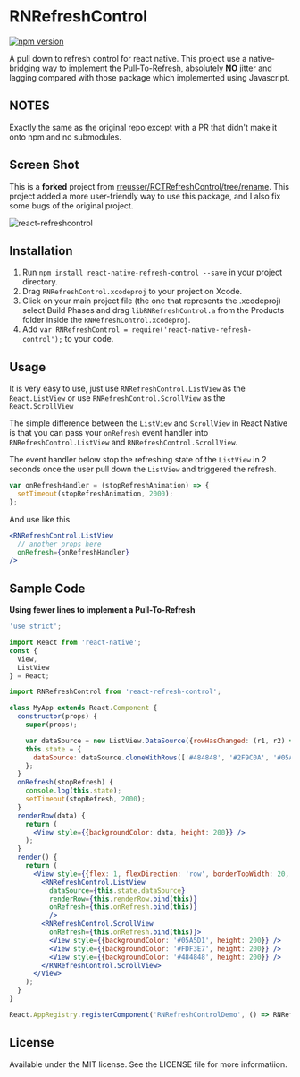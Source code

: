# RNRefreshControl
[![npm version](https://badge.fury.io/js/react-native-refresh-control.svg)](https://badge.fury.io/js/react-native-refresh-control)

A pull down to refresh control for react native. This project use a native-bridging way to implement the Pull-To-Refresh, absolutely **NO** jitter and lagging compared with those package which implemented using Javascript.

## NOTES

Exactly the same as the original repo except with a PR that didn't make it onto npm and no submodules.

## Screen Shot
This is a **forked** project from [rreusser/RCTRefreshControl/tree/rename](https://github.com/rreusser/RCTRefreshControl/tree/rename).
This project added a more user-friendly way to use this package, and I also fix some bugs of the original project.

![react-refreshcontrol](https://cloud.githubusercontent.com/assets/4535844/11009604/9845be08-84ae-11e5-8fe0-1037c057ce05.gif)

## Installation

1. Run `npm install react-native-refresh-control --save` in your project directory.
2. Drag `RNRefreshControl.xcodeproj` to your project on Xcode.
3. Click on your main project file (the one that represents the .xcodeproj) select Build Phases and drag `libRNRefreshControl.a` from the Products folder inside the `RNRefreshControl.xcodeproj`.
4. Add `var RNRefreshControl = require('react-native-refresh-control');` to your code.


## Usage
It is very easy to use, just use `RNRefreshControl.ListView` as the `React.ListView`
or use `RNRefreshControl.ScrollView` as the `React.ScrollView`

The simple difference between the `ListView` and `ScrollView` in React Native is that you can pass your `onRefresh` event handler into `RNRefreshControl.ListView` and `RNRefreshControl.ScrollView`.

The event handler below stop the refreshing state of the `ListView` in 2 seconds once the user pull down the `ListView` and triggered the refresh.

```jsx
var onRefreshHandler = (stopRefreshAnimation) => {
  setTimeout(stopRefreshAnimation, 2000);
};
```

And use like this
```jsx
<RNRefreshControl.ListView
  // another props here
  onRefresh={onRefreshHandler}
/>
```

## Sample Code

**Using fewer lines to implement a Pull-To-Refresh**

```jsx
'use strict';

import React from 'react-native';
const {
  View,
  ListView
} = React;

import RNRefreshControl from 'react-refresh-control';

class MyApp extends React.Component {
  constructor(props) {
    super(props);

    var dataSource = new ListView.DataSource({rowHasChanged: (r1, r2) => r1 !== r2});
    this.state = {
      dataSource: dataSource.cloneWithRows(['#484848', '#2F9C0A', '#05A5D1'])
    };
  }
  onRefresh(stopRefresh) {
    console.log(this.state);
    setTimeout(stopRefresh, 2000);
  }
  renderRow(data) {
    return (
      <View style={{backgroundColor: data, height: 200}} />
    );
  }
  render() {
    return (
      <View style={{flex: 1, flexDirection: 'row', borderTopWidth: 20, borderTopColor: 'black'}}>
        <RNRefreshControl.ListView
          dataSource={this.state.dataSource}
          renderRow={this.renderRow.bind(this)}
          onRefresh={this.onRefresh.bind(this)}
          />
        <RNRefreshControl.ScrollView
          onRefresh={this.onRefresh.bind(this)}>
          <View style={{backgroundColor: '#05A5D1', height: 200}} />
          <View style={{backgroundColor: '#FDF3E7', height: 200}} />
          <View style={{backgroundColor: '#484848', height: 200}} />
        </RNRefreshControl.ScrollView>
      </View>
    );
  }
}

React.AppRegistry.registerComponent('RNRefreshControlDemo', () => RNRefreshControlDemo);
```

## License

Available under the MIT license. See the LICENSE file for more informatiion.
